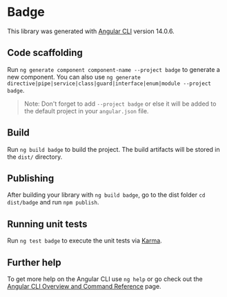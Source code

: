 # Badge

This library was generated with [Angular CLI](https://github.com/angular/angular-cli) version 14.0.6.

## Code scaffolding

Run `ng generate component component-name --project badge` to generate a new component. You can also use `ng generate directive|pipe|service|class|guard|interface|enum|module --project badge`.
> Note: Don't forget to add `--project badge` or else it will be added to the default project in your `angular.json` file. 

## Build

Run `ng build badge` to build the project. The build artifacts will be stored in the `dist/` directory.

## Publishing

After building your library with `ng build badge`, go to the dist folder `cd dist/badge` and run `npm publish`.

## Running unit tests

Run `ng test badge` to execute the unit tests via [Karma](https://karma-runner.github.io).

## Further help

To get more help on the Angular CLI use `ng help` or go check out the [Angular CLI Overview and Command Reference](https://angular.io/cli) page.
